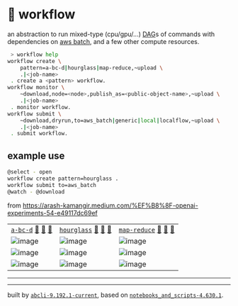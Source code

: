 # 📜 workflow

an abstraction to run mixed-type (cpu/gpu/...) [DAG](https://networkx.org/documentation/stable/reference/classes/digraph.html)s of commands with dependencies on [aws batch](https://aws.amazon.com/batch/), and a few other compute resources.

```bash
 > workflow help
workflow create \
	pattern=a-bc-d|hourglass|map-reduce,~upload \
	.|<job-name>
 . create a <pattern> workflow.
workflow monitor \
	~download,node=<node>,publish_as=<public-object-name>,~upload \
	.|<job-name>
 . monitor workflow.
workflow submit \
	~download,dryrun,to=aws_batch|generic|local|localflow,~upload \
	.|<job-name>
 . submit workflow.
```

## example use

```bash
@select - open
workflow create pattern=hourglass .
workflow submit to=aws_batch
@watch - @download
```

from https://arash-kamangir.medium.com/%EF%B8%8F-openai-experiments-54-e49117dc69ef

|   |   |   |
| --- | --- | --- |
| [`a-bc-d`](./patterns/a-bc-d.dot) [🔗](https://kamangir-public.s3.ca-central-1.amazonaws.com/aws_batch-a-bc-d/workflow.gif?raw=true) [🔗](https://kamangir-public.s3.ca-central-1.amazonaws.com/generic-a-bc-d/workflow.gif?raw=true) [🔗](https://kamangir-public.s3.ca-central-1.amazonaws.com/local-a-bc-d/workflow.gif?raw=true) | [`hourglass`](./patterns/hourglass.dot) [🔗](https://kamangir-public.s3.ca-central-1.amazonaws.com/aws_batch-hourglass/workflow.gif?raw=true) [🔗](https://kamangir-public.s3.ca-central-1.amazonaws.com/generic-hourglass/workflow.gif?raw=true) [🔗](https://kamangir-public.s3.ca-central-1.amazonaws.com/local-hourglass/workflow.gif?raw=true) | [`map-reduce`](./patterns/map-reduce.dot) [🔗](https://kamangir-public.s3.ca-central-1.amazonaws.com/aws_batch-map-reduce/workflow.gif?raw=true) [🔗](https://kamangir-public.s3.ca-central-1.amazonaws.com/generic-map-reduce/workflow.gif?raw=true) [🔗](https://kamangir-public.s3.ca-central-1.amazonaws.com/local-map-reduce/workflow.gif?raw=true) |
| ![image](https://kamangir-public.s3.ca-central-1.amazonaws.com/aws_batch-a-bc-d/workflow.gif?raw=true) | ![image](https://kamangir-public.s3.ca-central-1.amazonaws.com/aws_batch-hourglass/workflow.gif?raw=true) | ![image](https://kamangir-public.s3.ca-central-1.amazonaws.com/aws_batch-map-reduce/workflow.gif?raw=true) |
| ![image](https://kamangir-public.s3.ca-central-1.amazonaws.com/generic-a-bc-d/workflow.gif?raw=true) | ![image](https://kamangir-public.s3.ca-central-1.amazonaws.com/generic-hourglass/workflow.gif?raw=true) | ![image](https://kamangir-public.s3.ca-central-1.amazonaws.com/generic-map-reduce/workflow.gif?raw=true) |
| ![image](https://kamangir-public.s3.ca-central-1.amazonaws.com/local-a-bc-d/workflow.gif?raw=true) | ![image](https://kamangir-public.s3.ca-central-1.amazonaws.com/local-hourglass/workflow.gif?raw=true) | ![image](https://kamangir-public.s3.ca-central-1.amazonaws.com/local-map-reduce/workflow.gif?raw=true) |

---

---
built by [`abcli-9.192.1-current`](https://github.com/kamangir/awesome-bash-cli), based on [`notebooks_and_scripts-4.630.1`](https://github.com/kamangir/notebooks-and-scripts).
